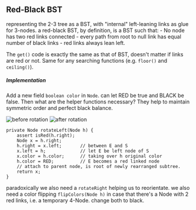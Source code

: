 ## Red-Black BST

representing the 2-3 tree as a BST, with "internal" left-leaning links as glue
for 3-nodes. a red-black BST, by definition, is a BST such that: 
    - No node has two red links connected
    - every path from root to null link has equal number of black links
    - red links always lean left.

The ``` get() ``` code is exactly the same as that of BST, doesn't matter if
links are red or not. Same for any searching functions (e.g. ``` floor() ``` and
``` ceiling() ```).

##### Implementation

Add a new field ``` boolean color ``` in ``` Node ```. can let RED be true and
BLACK be false. Then what are the helper functions necessary? They help to
maintain symmetric order and perfect black balance.

![before rotation](rotate-bef.png)
![after rotation](rotate-aft.png)

```
private Node rotateLeft(Node h) {
    assert isRed(h.right);
    Node x = h.right;
    h.right = x.left;       // between E and S
    x.left = h;             // let E be left node of S
    x.color = h.color;      // taking over h original color
    h.color = RED;          // E becomes a red linked node
    // attach to parent node, is root of newly rearranged subtree.
    return x; 
}
``` 

paradoxically  we also need a ```rotateRight``` helping us to reorientate.
we also need a color flipping ``` flipColors(Node h) ``` in case that there's a
Node with 2 red links, i.e. a temporary 4-Node. change both to black.
